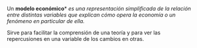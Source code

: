 Un **modelo económico*** *es una representación simplificada de la relación entre distintas variables que explican cómo opera la economía o un fenómeno en particular de ella.* 

Sirve para facilitar la comprensión de una teoría y para ver las repercusiones en una variable de los cambios en otras.